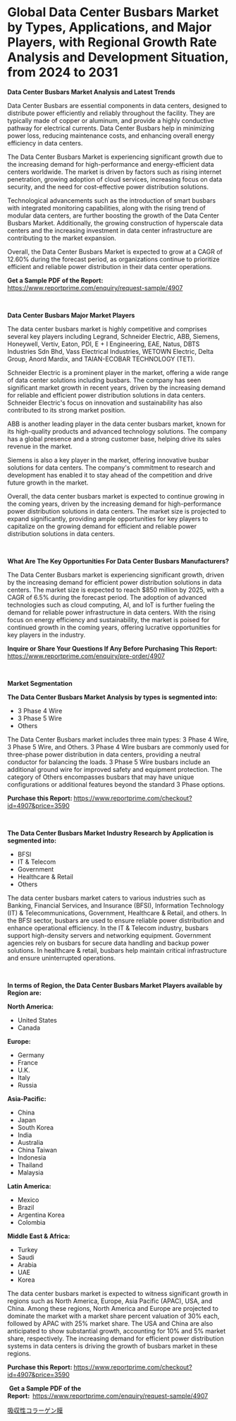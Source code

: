 <p><h1>Global Data Center Busbars Market by Types, Applications, and Major Players, with Regional Growth Rate Analysis and Development Situation, from 2024 to 2031</h1></p><p><strong>Data Center Busbars Market Analysis and Latest Trends</strong></p>
<p><p>Data Center Busbars are essential components in data centers, designed to distribute power efficiently and reliably throughout the facility. They are typically made of copper or aluminum, and provide a highly conductive pathway for electrical currents. Data Center Busbars help in minimizing power loss, reducing maintenance costs, and enhancing overall energy efficiency in data centers.</p><p>The Data Center Busbars Market is experiencing significant growth due to the increasing demand for high-performance and energy-efficient data centers worldwide. The market is driven by factors such as rising internet penetration, growing adoption of cloud services, increasing focus on data security, and the need for cost-effective power distribution solutions.</p><p>Technological advancements such as the introduction of smart busbars with integrated monitoring capabilities, along with the rising trend of modular data centers, are further boosting the growth of the Data Center Busbars Market. Additionally, the growing construction of hyperscale data centers and the increasing investment in data center infrastructure are contributing to the market expansion.</p><p>Overall, the Data Center Busbars Market is expected to grow at a CAGR of 12.60% during the forecast period, as organizations continue to prioritize efficient and reliable power distribution in their data center operations.</p></p>
<p><strong>Get a Sample PDF of the Report:&nbsp;</strong> <a href="https://www.reportprime.com/enquiry/request-sample/4907">https://www.reportprime.com/enquiry/request-sample/4907</a></p>
<p>&nbsp;</p>
<p><strong>Data Center Busbars Major Market Players</strong></p>
<p><p>The data center busbars market is highly competitive and comprises several key players including Legrand, Schneider Electric, ABB, Siemens, Honeywell, Vertiv, Eaton, PDI, E + I Engineering, EAE, Natus, DBTS Industries Sdn Bhd, Vass Electrical Industries, WETOWN Electric, Delta Group, Anord Mardix, and TAIAN-ECOBAR TECHNOLOGY (TET).</p><p>Schneider Electric is a prominent player in the market, offering a wide range of data center solutions including busbars. The company has seen significant market growth in recent years, driven by the increasing demand for reliable and efficient power distribution solutions in data centers. Schneider Electric's focus on innovation and sustainability has also contributed to its strong market position.</p><p>ABB is another leading player in the data center busbars market, known for its high-quality products and advanced technology solutions. The company has a global presence and a strong customer base, helping drive its sales revenue in the market.</p><p>Siemens is also a key player in the market, offering innovative busbar solutions for data centers. The company's commitment to research and development has enabled it to stay ahead of the competition and drive future growth in the market.</p><p>Overall, the data center busbars market is expected to continue growing in the coming years, driven by the increasing demand for high-performance power distribution solutions in data centers. The market size is projected to expand significantly, providing ample opportunities for key players to capitalize on the growing demand for efficient and reliable power distribution solutions in data centers.</p></p>
<p>&nbsp;</p>
<p><strong>What Are The Key Opportunities For Data Center Busbars Manufacturers?</strong></p>
<p><p>The Data Center Busbars market is experiencing significant growth, driven by the increasing demand for efficient power distribution solutions in data centers. The market size is expected to reach $850 million by 2025, with a CAGR of 6.5% during the forecast period. The adoption of advanced technologies such as cloud computing, AI, and IoT is further fueling the demand for reliable power infrastructure in data centers. With the rising focus on energy efficiency and sustainability, the market is poised for continued growth in the coming years, offering lucrative opportunities for key players in the industry.</p></p>
<p><strong>Inquire or Share Your Questions If Any Before Purchasing This Report:</strong> <a href="https://www.reportprime.com/enquiry/pre-order/4907">https://www.reportprime.com/enquiry/pre-order/4907</a></p>
<p>&nbsp;</p>
<p><strong>Market Segmentation</strong></p>
<p><strong>The Data Center Busbars Market Analysis by types is segmented into:</strong></p>
<p><ul><li>3 Phase 4 Wire</li><li>3 Phase 5 Wire</li><li>Others</li></ul></p>
<p><p>The Data Center Busbars market includes three main types: 3 Phase 4 Wire, 3 Phase 5 Wire, and Others. 3 Phase 4 Wire busbars are commonly used for three-phase power distribution in data centers, providing a neutral conductor for balancing the loads. 3 Phase 5 Wire busbars include an additional ground wire for improved safety and equipment protection. The category of Others encompasses busbars that may have unique configurations or additional features beyond the standard 3 Phase options.</p></p>
<p><strong>Purchase this Report:&nbsp;</strong><a href="https://www.reportprime.com/checkout?id=4907&price=3590">https://www.reportprime.com/checkout?id=4907&price=3590</a></p>
<p>&nbsp;</p>
<p><strong>The Data Center Busbars Market Industry Research by Application is segmented into:</strong></p>
<p><ul><li>BFSI</li><li>IT & Telecom</li><li>Government</li><li>Healthcare & Retail</li><li>Others</li></ul></p>
<p><p>The data center busbars market caters to various industries such as Banking, Financial Services, and Insurance (BFSI), Information Technology (IT) & Telecommunications, Government, Healthcare & Retail, and others. In the BFSI sector, busbars are used to ensure reliable power distribution and enhance operational efficiency. In the IT & Telecom industry, busbars support high-density servers and networking equipment. Government agencies rely on busbars for secure data handling and backup power solutions. In healthcare & retail, busbars help maintain critical infrastructure and ensure uninterrupted operations.</p></p>
<p>&nbsp;</p>
<p><strong>In terms of Region, the Data Center Busbars Market Players available by Region are:</strong></p>
<p>
    <p> <strong> North America: </strong>
        <ul>
            <li>United States</li>
            <li>Canada</li>
        </ul>
        </p> 
    <p> <strong> Europe: </strong>
        <ul>
            <li>Germany</li>
            <li>France</li>
            <li>U.K.</li>
            <li>Italy</li>
            <li>Russia</li>
        </ul>
        </p> 
    <p> <strong> Asia-Pacific: </strong>
        <ul>
            <li>China</li>
            <li>Japan</li>
            <li>South Korea</li>
            <li>India</li>
            <li>Australia</li>
            <li>China Taiwan</li>
            <li>Indonesia</li>
            <li>Thailand</li>
            <li>Malaysia</li>
        </ul>
        </p> 
    <p> <strong> Latin America: </strong>
        <ul>
            <li>Mexico</li>
            <li>Brazil</li>
            <li>Argentina Korea</li>
            <li>Colombia</li>
        </ul>
        </p> 
    <p> <strong> Middle East & Africa: </strong>
        <ul>
            <li>Turkey</li>
            <li>Saudi</li>
            <li>Arabia</li>
            <li>UAE</li>
            <li>Korea</li>
        </ul>
    </p>
    </p>
<p><p>The data center busbars market is expected to witness significant growth in regions such as North America, Europe, Asia Pacific (APAC), USA, and China. Among these regions, North America and Europe are projected to dominate the market with a market share percent valuation of 30% each, followed by APAC with 25% market share. The USA and China are also anticipated to show substantial growth, accounting for 10% and 5% market share, respectively. The increasing demand for efficient power distribution systems in data centers is driving the growth of busbars market in these regions.</p></p>
<p><strong>Purchase this Report: </strong><a href="https://www.reportprime.com/checkout?id=4907&price=3590">https://www.reportprime.com/checkout?id=4907&price=3590</a></p>
<p>&nbsp;<strong>Get a Sample PDF of the Report:&nbsp;&nbsp;</strong><a href="https://www.reportprime.com/enquiry/request-sample/4907">https://www.reportprime.com/enquiry/request-sample/4907</a></p>
<p><strong></strong></p>
<p><p><a href="https://github.com/one-cool-chick/Market-Research-Report-List-1/blob/main/454682315469.md">吸収性コラーゲン膜</a></p></p>